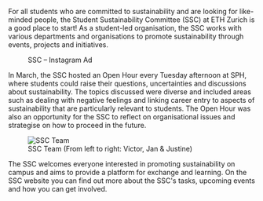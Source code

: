 <p>For all students who are committed to sustainability and are looking for like-minded people, the Student Sustainability Committee (SSC) at ETH Zurich is a good place to start! As a student-led organisation, the SSC works with various departments and organisations to promote sustainability through events, projects and initiatives.</p>
<figure><img src="https://sph.ethz.ch/uploads/images/SSC-Instagram-Post.png" alt="" /><figcaption>SSC – Instagram Ad</figcaption></figure>
<p>In March, the SSC hosted an Open Hour every Tuesday afternoon at SPH, where students could raise their questions, uncertainties and discussions about sustainability. The topics discussed were diverse and included areas such as dealing with negative feelings and linking career entry to aspects of sustainability that are particularly relevant to students. The Open Hour was also an opportunity for the SSC to reflect on organisational issues and strategise on how to proceed in the future.<br /></p>
<figure><img src="https://sph.ethz.ch/uploads/images/IMG_6642-Large.jpeg?1680104364776?1680104401817#asset:145570" alt="SSC Team" /><figcaption>SSC Team (From left to right: Victor, Jan &amp; Justine)</figcaption></figure>
<p>The SSC welcomes everyone interested in promoting sustainability on campus and aims to provide a platform for exchange and learning. On the SSC website you can find out more about the SSC's tasks, upcoming events and how you can get involved.</p>
